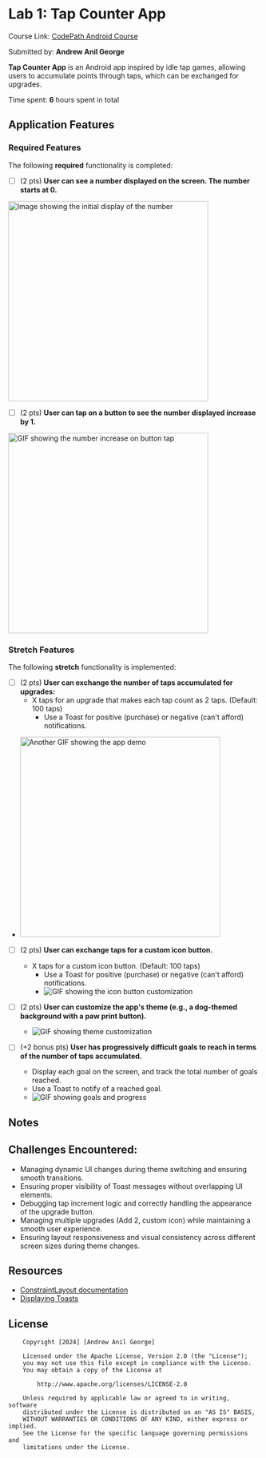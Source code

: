 # Lab 1: Tap Counter App

Course Link: [CodePath Android Course](https://courses.codepath.org/courses/and102/unit/1#!labs)

Submitted by: **Andrew Anil George** <!-- Replace 'Your Name Here' with your actual name -->

**Tap Counter App** is an Android app inspired by idle tap games, allowing users to accumulate points through taps, which can be exchanged for upgrades.

Time spent: **6** hours spent in total <!-- Replace 'X' with the number of hours you spent on this project -->

## Application Features

### Required Features

The following **required** functionality is completed:

- [ ] (2 pts) **User can see a number displayed on the screen. The number starts at 0.**
<img src="https://i.imgur.com/uGrHvGi.png" alt="Image showing the initial display of the number" width="400"/>


- [ ] (2 pts) **User can tap on a button to see the number displayed increase by 1.**
<img src="https://media3.giphy.com/media/v1.Y2lkPTc5MGI3NjExNGhybWZkZDM4cWpsMDgyN3p0dnV5d2xsanV6cW13OGFwZG04Z3FzOCZlcD12MV9pbnRlcm5hbF9naWZfYnlfaWQmY3Q9Zw/7xwQmJ2By1KUdFim4Z/giphy.gif" alt="GIF showing the number increase on button tap" width="400"/>



### Stretch Features

The following **stretch** functionality is implemented:

- [ ] (2 pts) **User can exchange the number of taps accumulated for upgrades:**
  - X taps for an upgrade that makes each tap count as 2 taps. (Default: 100 taps)
    - Use a Toast for positive (purchase) or negative (can't afford) notifications.
- <img src="https://media0.giphy.com/media/v1.Y2lkPTc5MGI3NjExZm9oZjN6em02cXdpNGgycXN1cGRqcDZ3dHdzZno3OXNqZGc2NTJnaiZlcD12MV9pbnRlcm5hbF9naWZfYnlfaWQmY3Q9Zw/9GqKeNMi7i532mxcNT/giphy.gif" alt="Another GIF showing the app demo" width="400"/>



- [ ] (2 pts) **User can exchange taps for a custom icon button.**
  - X taps for a custom icon button. (Default: 100 taps)
    - Use a Toast for positive (purchase) or negative (can't afford) notifications.
    - ![GIF showing the icon button customization](http://i.imgur.com/link/to/your/gif/file.gif) <!-- Replace this link with your actual image/GIF link -->

- [ ] (2 pts) **User can customize the app's theme (e.g., a dog-themed background with a paw print button).**
  - ![GIF showing theme customization](http://i.imgur.com/link/to/your/gif/file.gif) <!-- Replace this link with your actual image/GIF link -->

- [ ] (+2 bonus pts) **User has progressively difficult goals to reach in terms of the number of taps accumulated.**
  - Display each goal on the screen, and track the total number of goals reached.
  - Use a Toast to notify of a reached goal.
  - ![GIF showing goals and progress](http://i.imgur.com/link/to/your/gif/file.gif) <!-- Replace this link with your actual image/GIF link -->

## Notes

## Challenges Encountered:
- Managing dynamic UI changes during theme switching and ensuring smooth transitions.
- Ensuring proper visibility of Toast messages without overlapping UI elements.
- Debugging tap increment logic and correctly handling the appearance of the upgrade button.
- Managing multiple upgrades (Add 2, custom icon) while maintaining a smooth user experience.
- Ensuring layout responsiveness and visual consistency across different screen sizes during theme changes.

## Resources

- [ConstraintLayout documentation](https://developer.android.com/training/constraint-layout)
- [Displaying Toasts](https://guides.codepath.com/android/Displaying-Toasts)

## License

```plaintext
    Copyright [2024] [Andrew Anil George]

    Licensed under the Apache License, Version 2.0 (the "License");
    you may not use this file except in compliance with the License.
    You may obtain a copy of the License at

        http://www.apache.org/licenses/LICENSE-2.0

    Unless required by applicable law or agreed to in writing, software
    distributed under the License is distributed on an "AS IS" BASIS,
    WITHOUT WARRANTIES OR CONDITIONS OF ANY KIND, either express or implied.
    See the License for the specific language governing permissions and
    limitations under the License.

